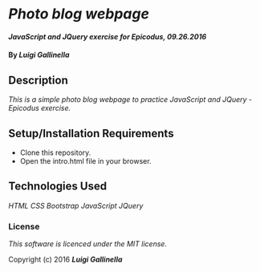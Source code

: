 # _Photo blog webpage_

#### _JavaScript and JQuery exercise for Epicodus, 09.26.2016_

#### By _**Luigi Gallinella**_

## Description

_This is a simple photo blog webpage to practice JavaScript and JQuery - Epicodus exercise._

## Setup/Installation Requirements

* Clone this repository.
* Open the intro.html file in your browser.

## Technologies Used

_HTML_
_CSS_
_Bootstrap_
_JavaScript_
_JQuery_

### License

*This software is licenced under the MIT license.*

Copyright (c) 2016 **_Luigi Gallinella_**